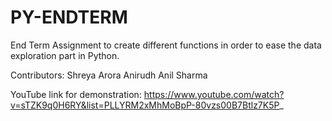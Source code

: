 # PY-ENDTERM
End Term Assignment to create different functions in order to ease the data exploration part in Python.

Contributors:
Shreya Arora
Anirudh Anil Sharma

YouTube link for demonstration: https://www.youtube.com/watch?v=sTZK9q0H6RY&list=PLLYRM2xMhMoBpP-80vzs00B7Btlz7K5P_
